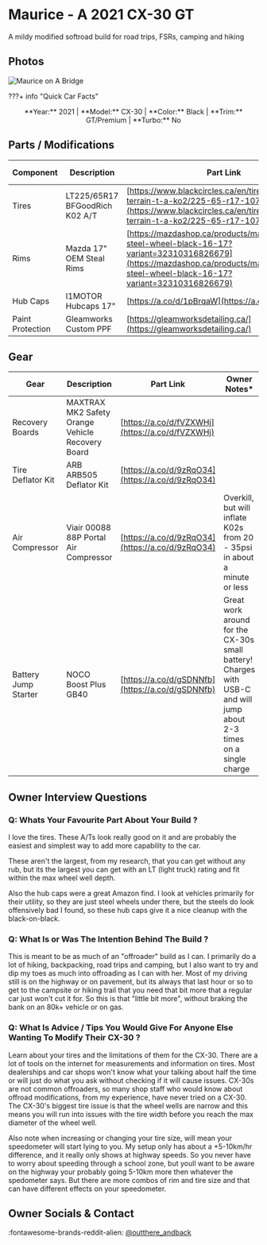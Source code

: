 # Maurice - A 2021 CX-30 GT
A mildy modified softroad build for road trips, FSRs, camping and hiking

## Photos
<div class="grid" markdown>

![Maurice on A Bridge](assets/20240923-DJI_0436-3.jpg)

</div>
???+ info "Quick Car Facts"
    <p style="text-align: center;">**Year:** 2021 | **Model:** CX-30 | **Color:** Black | **Trim:** GT/Premium | **Turbo:** No</p>


## Parts / Modifications
| Component | Description | Part Link | Owner Notes* |
| --------- | ----------- | --------- | ------------ |
| Tires | LT225/65R17 BFGoodRich K02 A/T | [https://www.blackcircles.ca/en/tire/bfgoodrich/all-terrain-t-a-ko2/225-65-r17-107-s--mk-lt-8d](https://www.blackcircles.ca/en/tire/bfgoodrich/all-terrain-t-a-ko2/225-65-r17-107-s--mk-lt-8d) | |
| Rims | Mazda 17" OEM Steal Rims | [https://mazdashop.ca/products/mazda-oem-steel-wheel-black-16-17?variant=32310316826679](https://mazdashop.ca/products/mazda-oem-steel-wheel-black-16-17?variant=32310316826679) | |
| Hub Caps | I1MOTOR Hubcaps 17" | [https://a.co/d/1pBrqaW](https://a.co/d/1pBrqaW) | |
| Paint Protection | Gleamworks Custom PPF | [https://gleamworksdetailing.ca/](https://gleamworksdetailing.ca/) | |

## Gear
| Gear | Description | Part Link | Owner Notes* |
| ---- | ----------- | ---- | ----- |
| Recovery Boards | MAXTRAX MK2 Safety Orange Vehicle Recovery Board | [https://a.co/d/fVZXWHj](https://a.co/d/fVZXWHj) | |
| Tire Deflator Kit | ARB ARB505 Deflator Kit | [https://a.co/d/9zRqO34](https://a.co/d/9zRqO34) | |
| Air Compressor | Viair 00088 88P Portal Air Compressor | [https://a.co/d/9zRqO34](https://a.co/d/9zRqO34) | Overkill, but will inflate K02s from 20 - 35psi in about a minute or less |
| Battery Jump Starter | NOCO Boost Plus GB40 | [https://a.co/d/gSDNNfb](https://a.co/d/gSDNNfb) | Great work around for the CX-30s small battery! Charges with USB-C and will jump about 2-3 times on a single charge |

## Owner Interview Questions

### Q: Whats Your Favourite Part About Your Build ?
I love the tires. These A/Ts look really good on it and are probably the easiest and simplest way to add more capability to the car. 

These aren't the largest, from my research, that you can get without any rub, but its the largest you can get with an LT (light truck) rating and fit within the max wheel well depth.

Also the hub caps were a great Amazon find. I look at vehicles primarily for their utility, so they are just steel wheels under there, but the steels do look offensively bad I found, so these hub caps give it a nice cleanup with the black-on-black.

### Q: What Is or Was The Intention Behind The Build ?
This is meant to be as much of an "offroader" build as I can. I primarily do a lot of hiking, backpacking, road trips and camping, but I also want to try and dip my toes as much into offroading as I can with her. Most of my driving still is on the highway or on pavement, but its always that last hour or so to get to the campsite or hiking trail that you need that bit more that a regular car just won't cut it for. So this is that "little bit more", without braking the bank on an 80k+ vehicle or on gas.

### Q: What Is Advice / Tips You Would Give For Anyone Else Wanting To Modify Their CX-30 ?
Learn about your tires and the limitations of them for the CX-30. There are a lot of tools on the internet for measurements and information on tires. Most dealerships and car shops won't know what your talking about half the time or will just do what you ask without checking if it will cause issues. CX-30s are not common offroaders, so many shop staff who would know about offroad modifications, from my experience, have never tried on a CX-30. The CX-30's biggest tire issue is that the wheel wells are narrow and this means you will run into issues with the tire width before you reach the max diameter of the wheel well.

Also note when increasing or changing your tire size, will mean your speedometer will start lying to you. My setup only has about a +5-10km/hr difference, and it really only shows at highway speeds. So you never have to worry about speeding through a school zone, but youll want to be aware on the highway your probably going 5-10km more then whatever the spedometer says. But there are more combos of rim and tire size and that can have different effects on your speedometer.

## Owner Socials & Contact
:fontawesome-brands-reddit-alien: [ @outthere_andback](https://www.reddit.com/user/outthere_andback/?utm_source=share&utm_medium=web3x&utm_name=web3xcss&utm_term=1&utm_content=share_button)
